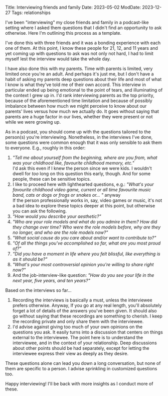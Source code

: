 Title: Interviewing friends and family
Date: 2023-05-02
ModDate: 2023-12-27
Tags: relationships

I've been "interviewing" my close friends and family in a podcast-like setting where I asked them questions that I didn't find an opportunity to ask otherwise. Here I'm outlining this process as a template.

I've done this with three friends and it was a bonding experience with each one of them. At this point, I know these people for 21, 12, and 11 years and yet coming up with questions to ask was not only not hard, I had to limit myself lest the interview would take the whole day.

I have also done this with my parents. Time with parents is limited, very limited once you're an adult. And perhaps it's just me, but I don't have a habit of asking my parents deep questions about their life and most of what I know is what they've told me of their own accord. This interview in particular ended up being emotional to the point of tears, and illuminating of the context I grew up in. I'd rank interviewing parents as the top priority, because of the aforementioned time limitation and because of possibly imbalance between how much we might perceive to know about our parents' lives versus how much we actually do. It goes without saying that parents are a huge factor in our lives, whether they were present or not while we were growing up.

As in a podcast, you should come up with the questions tailored to the person(s) you're interviewing. Nonetheless, in the interviews I've done, some questions were common enough that it was only sensible to ask them to everyone. E.g., roughly in this order:  
1. _"Tell me about yourself from the beginning, where are you from, what was your childhood like, favourite childhood memory, etc."_  
I'd ask this even if I knew the person since we were kids. I wouldn't dwell for _too_ long on this question this early, though. And for some people, these can be sensitive topics.  
2. I like to proceed here with lighthearted questions, e.g.: _"What's your favourite childhood video game, current or all time favourite music band, cats or dogs or frogs or snakes or... "_ anyway  
If the person professionally works in, say, video games or music, it's not a bad idea to explore these topics deeper at this point, but otherwise you can ask the following.  
3. _"How would you describe your aesthetic?"_  
4. _"Who are your role models and what do you admire in them? How did they change over time? Who were the role models before, why are they no longer, and who are the role models now?"_  
5. _"What social cause do you care about and/or want to contribute to?"_  
6. _"Of all the things you've accomplished so far, what are you most proud of?"_  
7. _"Did you have a moment in life where you felt blissful, like everything is as it should be?"_  
8. _"What's your most controversial opinion you're willing to share right now?"_  
9. And the job-interview-like question: _"How do you see your life in the next year, five years, and ten years?"_

Based on the interviews so far...  
1. Recording the interviews is basically a must, unless the interviewee prefers otherwise. Anyway, If you go at any real length, you'll absolutely forget a lot of details of the answers you've been given. It should also go without saying that these recordings are something to cherish. I keep the recording private and only share them with the interviewee.  
2. I'd advise against giving too much of your own opinions on the questions you ask. It easily turns into a discussion that centers on things external to the interviewee. The point here is to understand the interviewee, and in the context of your relationship. Deep discussions about other points should be had separately, except for letting the interviewee express their view as deeply as they desire.

These questions alone can lead you down a long conversation, but none of them are specific to a person. I advise sprinkling in customized questions too.

Happy interviewing! I'll be back with more insights as I conduct more of these.

